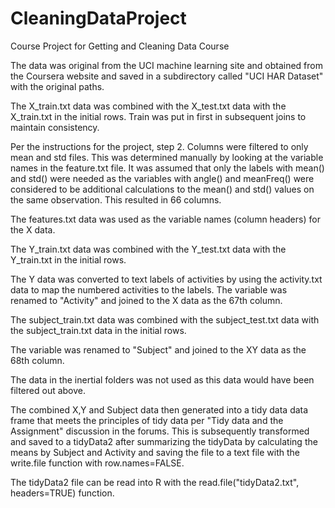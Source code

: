 # CleaningDataProject
Course Project for Getting and Cleaning Data Course

The data was original  from the UCI machine learning site and obtained from the Coursera website and saved in a subdirectory called "UCI HAR Dataset" with the original paths.

The X_train.txt data was combined with the X_test.txt data with the X_train.txt in the initial rows.  Train was put in first in subsequent joins to maintain consistency.

Per the instructions for the project, step 2. Columns were filtered to only mean and std files.  This was determined manually by looking at the variable names in the feature.txt file.  It was assumed that only the labels with mean() and std() were needed as the variables with angle() and meanFreq() were considered to be additional calculations to the mean() and std() values on the same observation.  This resulted in 66 columns.

The features.txt data was used as the variable names (column headers) for the X data.

The Y_train.txt data was combined with the Y_test.txt data with the Y_train.txt in the initial rows.

The Y data was converted to text labels of activities by using the activity.txt data to map the numbered activities to the labels.  The variable was renamed to "Activity" and joined to the X data as the 67th column.

The subject_train.txt data was combined with the subject_test.txt data with the subject_train.txt data in the initial rows.

The variable was renamed to "Subject" and joined to the XY data as the 68th column.

The data in the inertial folders was not used as this data would have been filtered out above.  

The combined X,Y and Subject data then generated into a tidy data data frame that meets the principles of tidy data per "Tidy data and the Assignment" discussion in the forums.  This is subsequently transformed and saved to a tidyData2 after summarizing the tidyData by calculating the means by Subject and Activity and saving the file to a text file with the write.file function with row.names=FALSE.

The tidyData2 file can be read into R with the read.file("tidyData2.txt", headers=TRUE) function. 
